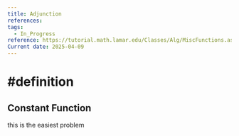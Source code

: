 ```yaml
---
title: Adjunction
references: 
tags:
  - In_Progress
reference: https://tutorial.math.lamar.edu/Classes/Alg/MiscFunctions.aspx
Current date: 2025-04-09
---
```

# #definition  
##  Constant Function
this is the easiest  problem 